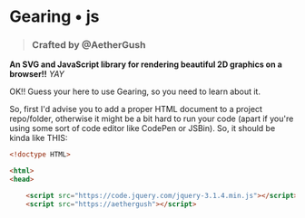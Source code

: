 
# Gearing • js

> ### Crafted by @AetherGush

**An SVG and JavaScript library for rendering beautiful 2D graphics on a browser!!** *YAY*

OK!! Guess your here to use Gearing, so you need to learn about it.

So, first I'd advise you to add a proper HTML document to a project repo/folder, otherwise it might be a bit hard to run your code (apart if you're using some sort of code editor like CodePen or JSBin). So, it should be kinda like THIS:

```html
<!doctype HTML>

<html>
<head>

	<script src="https://code.jquery.com/jquery-3.1.4.min.js"></script>
	<script src="https://aethergush"></script>
```
